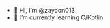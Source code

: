 - 👋 Hi, I’m @zayoon013
- 🌱 I’m currently learning C/Kotlin
<!---
zayoon013/zayoon013 is a ✨ special ✨ repository because its `README.md` (this file) appears on your GitHub profile.
You can click the Preview link to take a look at your changes.
--->
